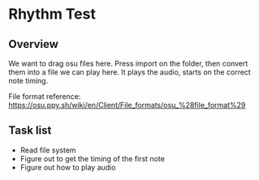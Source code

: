 ﻿# Rhythm Test

## Overview

We want to drag osu files here. Press import on the folder, then convert them into a file we can play here. It plays
the audio, starts on the correct note timing.

File format reference: https://osu.ppy.sh/wiki/en/Client/File_formats/osu_%28file_format%29

## Task list

- Read file system
- Figure out to get the timing of the first note
- Figure out how to play audio
